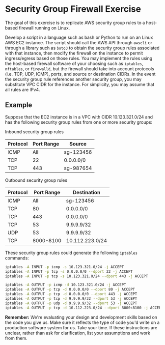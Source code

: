 # Security Group Firewall Exercise

The goal of this exercise is to replicate AWS security group rules to a
host-based firewall running on Linux.

Develop a script in a language such as bash or Python to run on an Linux AWS
EC2 instance. The script should call the AWS API through `awscli` or through a
library such as `boto3` to obtain the security group rules associated with that
instance, then modify the firewall on the instance to permit ingress/egress
based on those rules. You may implement the rules using the host-based firewall
software of your choosing such as `iptables`, `nftables`, or `firewalld`, but
the firewall should take into account protocols (i.e. TCP, UDP, ICMP), ports,
and source or destination CIDRs. In the event the security group rule
references another security group, you may substitute VPC CIDR for the
instance. For simplicity, you may assume that all rules are IPv4.

## Example

Suppose that the EC2 instance is in a VPC with CIDR 10.123.321.0/24 and has the
following security group rules from one or more security groups:

Inbound security group rules

| Protocol | Port Range | Source    |
| -------- | ---------- | --------- |
| ICMP     | All        | sg-123456 |
| TCP      | 22         | 0.0.0.0/0 |
| TCP      | 443        | sg-987654 |

Outbound security group rules

| Protocol | Port Range | Destination     |
| -------- | ---------- | --------------- |
| ICMP     | All        | sg-123456       |
| TCP      | 80         | 0.0.0.0/0       |
| TCP      | 443        | 0.0.0.0/0       |
| TCP      | 53         | 9.9.9.9/32      |
| UDP      | 53         | 9.9.9.9/32      |
| TCP      | 8000-8100  | 10.112.223.0/24 |

These security group rules could generate the following `iptables` commands:

```bash
iptables -A INPUT -p icmp -s 10.123.321.0/24 -j ACCEPT
iptables -A INPUT -p tcp -s 0.0.0.0/0 --dport 22 -j ACCEPT
iptables -A INPUT -p tcp -s 10.123.321.0/24 --dport 443 -j ACCEPT

iptables -A OUTPUT -p icmp -d 10.123.321.0/24 -j ACCEPT
iptables -A OUTPUT -p tcp -d 0.0.0.0/0 --dport 80 -j ACCEPT
iptables -A OUTPUT -p tcp -d 0.0.0.0/0 --dport 443 -j ACCEPT
iptables -A OUTPUT -p tcp -d 9.9.9.9/32 --dport 53 -j ACCEPT
iptables -A OUTPUT -p udp -d 9.9.9.9/32 --dport 53 -j ACCEPT
iptables -A OUTPUT -p tcp -d 10.112.223.0/24 --dport 8000:8100 -j ACCEPT
```

**Remember:** We're evaluating your design and development skills based on the
code you give us. Make sure it reflects the type of code you'd write on a
production software system for us. Take your time. If these instructions are
unclear, rather than ask for clarification, list your assumptions and work from
them.